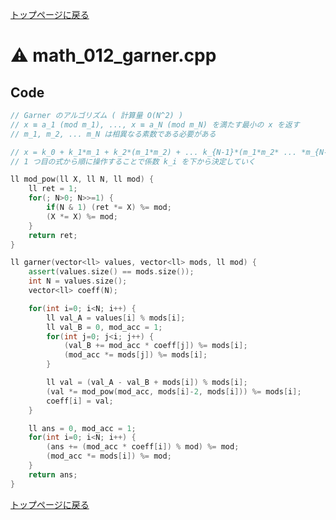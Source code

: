 <!-- mathjax config similar to math.stackexchange -->
<script type="text/javascript"
  src="http://cdn.mathjax.org/mathjax/latest/MathJax.js?config=TeX-AMS-MML_HTMLorMML">
</script>
<script type="text/x-mathjax-config">
  MathJax.Hub.Config({
    TeX: { equationNumbers: { autoNumber: "AMS" }},
    tex2jax: {
      inlineMath: [ ['$','$'] ],
      processEscapes: true
    },
    "HTML-CSS": { matchFontHeight: false },
    displayAlign: "left",
    displayIndent: "2em"
  });
</script>

<script type="text/javascript" src="https://cdnjs.cloudflare.com/ajax/libs/jquery/3.4.1/jquery.min.js"></script>
<link rel="stylesheet" href="../css/copy-button.css" />
<script type="text/javascript" src="../js/balloons.js"></script>
<script type="text/javascript" src="../js/copy-button.js"></script>



[トップページに戻る](../index.html)

# :warning: math\_012\_garner.cpp

## Code

```cpp
// Garner のアルゴリズム ( 計算量 O(N^2) )
// x ≡ a_1 (mod m_1), ..., x ≡ a_N (mod m_N) を満たす最小の x を返す
// m_1, m_2, ... m_N は相異なる素数である必要がある

// x = k_0 + k_1*m_1 + k_2*(m_1*m_2) + ... k_{N-1}*(m_1*m_2* ... *m_{N-1}) として、
// 1 つ目の式から順に操作することで係数 k_i を下から決定していく

ll mod_pow(ll X, ll N, ll mod) {
    ll ret = 1;
    for(; N>0; N>>=1) {
        if(N & 1) (ret *= X) %= mod;
        (X *= X) %= mod;
    }
    return ret;
}

ll garner(vector<ll> values, vector<ll> mods, ll mod) {
    assert(values.size() == mods.size());
    int N = values.size();
    vector<ll> coeff(N);

    for(int i=0; i<N; i++) {
        ll val_A = values[i] % mods[i];
        ll val_B = 0, mod_acc = 1;
        for(int j=0; j<i; j++) {
            (val_B += mod_acc * coeff[j]) %= mods[i];
            (mod_acc *= mods[j]) %= mods[i];
        }

        ll val = (val_A - val_B + mods[i]) % mods[i];
        (val *= mod_pow(mod_acc, mods[i]-2, mods[i])) %= mods[i];
        coeff[i] = val;
    }

    ll ans = 0, mod_acc = 1;
    for(int i=0; i<N; i++) {
        (ans += (mod_acc * coeff[i]) % mod) %= mod;
        (mod_acc *= mods[i]) %= mod;
    }
    return ans;
}

```

[トップページに戻る](../index.html)
